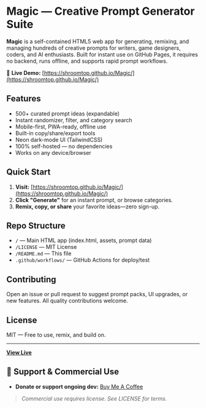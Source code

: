 # Magic — Creative Prompt Generator Suite

**Magic** is a self-contained HTML5 web app for generating, remixing, and managing hundreds of creative prompts for writers, game designers, coders, and AI enthusiasts. Built for instant use on GitHub Pages, it requires no backend, runs offline, and supports rapid prompt workflows.

🔗 **Live Demo:** [https://shroomtop.github.io/Magic/](https://shroomtop.github.io/Magic/)

## Features

- 500+ curated prompt ideas (expandable)
- Instant randomizer, filter, and category search
- Mobile-first, PWA-ready, offline use
- Built-in copy/share/export tools
- Neon dark-mode UI (TailwindCSS)
- 100% self-hosted — no dependencies
- Works on any device/browser

## Quick Start

1. **Visit:** [https://shroomtop.github.io/Magic/](https://shroomtop.github.io/Magic/)
2. **Click "Generate"** for an instant prompt, or browse categories.
3. **Remix, copy, or share** your favorite ideas—zero sign-up.

## Repo Structure

- `/` — Main HTML app (index.html, assets, prompt data)
- `/LICENSE` — MIT License
- `/README.md` — This file
- `.github/workflows/` — GitHub Actions for deploy/test

## Contributing

Open an issue or pull request to suggest prompt packs, UI upgrades, or new features. All quality contributions welcome.

## License

MIT — Free to use, remix, and build on.

---

**[View Live](https://shroomtop.github.io/Magic/)**  

<!-- SHROOMTOP420-MONETIZATION-BLOCK-START -->
## 🚀 Support & Commercial Use

- **Donate or support ongoing dev:** [Buy Me A Coffee](https://buymeacoffee.com/shroomtop420)

> *Commercial use requires license. See LICENSE for terms.*
<!-- SHROOMTOP420-MONETIZATION-BLOCK-END -->
